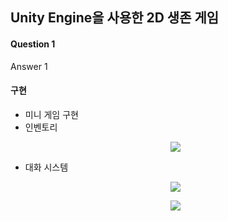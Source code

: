 ## Unity Engine을 사용한 2D 생존 게임

#### Question 1

Answer 1

#### 구현

- 미니 게임 구현
- 인벤토리
  <p align = "center">
  <img src = "https://github.com/CodingVirus/PayOff_Unity_Project/assets/93506475/deeca715-add7-4c23-b0a4-74c0586c1440">
  </p>
- 대화 시스템
  <p align = "center">
  <img src = "https://github.com/CodingVirus/PayOff_Unity_Project/assets/93506475/7af0ef9c-a2a1-48fa-bf5a-42fef7448932">
  </p>
  <p align = "center">
  <img src = "https://github.com/CodingVirus/PayOff_Unity_Project/assets/93506475/e9354f39-8b41-4fdb-b0d0-e3a64f37f8bd">
  </p>
  



